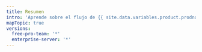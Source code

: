 ```yaml
---
title: Resumen
intro: 'Aprende sobre el flujo de {{ site.data.variables.product.prodname_dotcom }} y las formas diferentes para debatir y colaborar en tus proyectos.'
mapTopic: true
versions:
  free-pro-team: '*'
  enterprise-server: '*'
---
```


